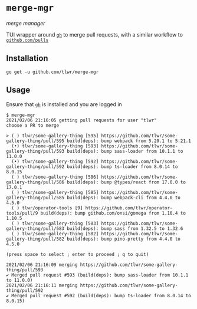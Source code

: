 # `merge-mgr`

_merge manager_

TUI wrapper around
[`gh`](https://github.com/cli/cli/)
to merge pull requests,
with a similar workflow to [`github.com/pulls`](github.com/pulls)

## Installation

`go get -u github.com/tlwr/merge-mgr`

## Usage

Ensure that [`gh`](https://github.com/cli/cli/) is installed and you are logged in

```
$ merge-mgr
2021/02/06 21:16:05 getting pull requests for user "tlwr"
choose a PR to merge

> ( ) tlwr/some-gallery-thing [595] https://github.com/tlwr/some-gallery-thing/pull/595 build(deps): bump webpack from 5.20.1 to 5.21.1
  (•) tlwr/some-gallery-thing [593] https://github.com/tlwr/some-gallery-thing/pull/593 build(deps): bump sass-loader from 10.1.1 to 11.0.0
  (•) tlwr/some-gallery-thing [592] https://github.com/tlwr/some-gallery-thing/pull/592 build(deps): bump ts-loader from 8.0.14 to 8.0.15
  ( ) tlwr/some-gallery-thing [586] https://github.com/tlwr/some-gallery-thing/pull/586 build(deps): bump @types/react from 17.0.0 to 17.0.1
  ( ) tlwr/some-gallery-thing [585] https://github.com/tlwr/some-gallery-thing/pull/585 build(deps): bump webpack-cli from 4.4.0 to 4.5.0
  ( ) tlwr/operator-tools [9] https://github.com/tlwr/operator-tools/pull/9 build(deps): bump github.com/onsi/gomega from 1.10.4 to 1.10.5
  ( ) tlwr/some-gallery-thing [583] https://github.com/tlwr/some-gallery-thing/pull/583 build(deps): bump sass from 1.32.5 to 1.32.6
  ( ) tlwr/some-gallery-thing [582] https://github.com/tlwr/some-gallery-thing/pull/582 build(deps): bump pino-pretty from 4.4.0 to 4.5.0

(press space to select ; enter to proceed ; q to quit)

2021/02/06 21:16:09 merging https://github.com/tlwr/some-gallery-thing/pull/593
✔ Merged pull request #593 (build(deps): bump sass-loader from 10.1.1 to 11.0.0)
2021/02/06 21:16:11 merging https://github.com/tlwr/some-gallery-thing/pull/592
✔ Merged pull request #592 (build(deps): bump ts-loader from 8.0.14 to 8.0.15)
```
